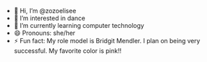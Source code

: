 - 👋 Hi, I’m @zozoelisee
- 👀 I’m interested in dance
- 🌱 I’m currently learning computer technology
- 😄 Pronouns: she/her
- ⚡ Fun fact: My role model is Bridgit Mendler. I plan on being very successful. My favorite color is pink!!

<!---
zozoelisee/zozoelisee is a ✨ special ✨ repository because its `README.md` (this file) appears on your GitHub profile.
You can click the Preview link to take a look at your changes.
--->
